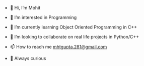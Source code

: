 - 👋 Hi, I’m Mohit
- 👀 I’m interested in Programming
- 🌱 I’m currently learning Object Oriented Programming in C++
- 💞️ I’m looking to collaborate on real life projects in Python/C++
- 📫 How to reach me mhtgupta.281@gmail.com

- 🧐 Always curious

<!---
coldcoffeee/coldcoffeee is a ✨ special ✨ repository because its `README.md` (this file) appears on your GitHub profile.
You can click the Preview link to take a look at your changes.
--->

